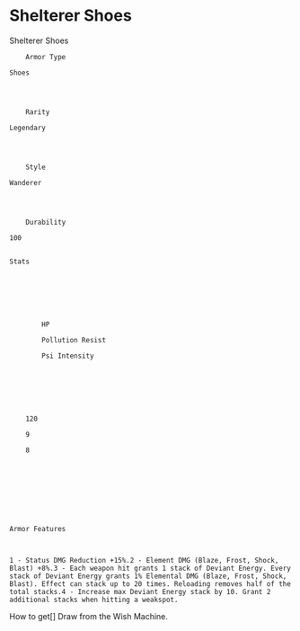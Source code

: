 # Shelterer Shoes

Shelterer Shoes


	
		
		
	
	



	
		Armor Type
	
	Shoes



	
		Rarity
	
	Legendary



	
		Style
	
	Wanderer



	
		Durability
	
	100


	Stats

	
	
	
	
		
		
			HP
		
			Pollution Resist
		
			Psi Intensity
		
		
	
	
	
	
	
		120
	
		9
	
		8
	
	
	






	Armor Features


	
	1 - Status DMG Reduction +15%.2 - Element DMG (Blaze, Frost, Shock, Blast) +8%.3 - Each weapon hit grants 1 stack of Deviant Energy. Every stack of Deviant Energy grants 1% Elemental DMG (Blaze, Frost, Shock, Blast). Effect can stack up to 20 times. Reloading removes half of the total stacks.4 - Increase max Deviant Energy stack by 10. Grant 2 additional stacks when hitting a weakspot.







How to get[]
Draw from the Wish Machine.
